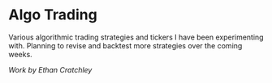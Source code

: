 # Algo Trading

Various algorithmic trading strategies and tickers I have been experimenting with. Planning to revise and backtest more strategies over the coming weeks. 

_Work by Ethan Cratchley_
